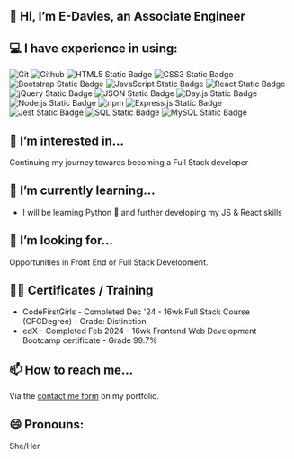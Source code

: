 ## 👋 Hi, I’m E-Davies, an Associate Engineer

## 💻 I have experience in using:
![Git](https://img.shields.io/badge/git-EFEFE7?style=for-the-badge&logo=git&logoColor=F74E27) 
![Github](https://img.shields.io/badge/github-121013?style=for-the-badge&logo=github&logoColor=white)
![HTML5 Static Badge](https://img.shields.io/badge/HTML5-E34F26?style=for-the-badge&logo=html5&logoColor=white)
![CSS3 Static Badge](https://img.shields.io/badge/CSS3-1572B6?style=for-the-badge&logo=css3&logoColor=white)
![Bootstrap Static Badge](https://img.shields.io/badge/Bootstrap-563D7C?style=for-the-badge&logo=bootstrap&logoColor=white)
![JavaScript Static Badge](https://img.shields.io/badge/JavaScript-323330?style=for-the-badge&logo=javascript&logoColor=F7DF1E)
![React Static Badge](https://img.shields.io/badge/React-292929?style=for-the-badge&logo=react&logoColor=66DBFB)
![jQuery Static Badge](https://img.shields.io/badge/jQuery-0769AD?style=for-the-badge&logo=jquery&logoColor=white)
![JSON Static Badge](https://img.shields.io/badge/JSON-FAF0E6?style=for-the-badge&logo=json&logoColor=2A2A2A)
![Day.js Static Badge](https://img.shields.io/badge/Day.js-FF5F4C?style=for-the-badge&logo=day.js&logoColor=)
![Node.js Static Badge](https://img.shields.io/badge/Node.js-43853D?style=for-the-badge&logo=node.js&logoColor=white)
![npm](https://img.shields.io/badge/npm-%23CB3837.svg?style=for-the-badge&logo=npm&logoColor=white)
![Express.js Static Badge](https://img.shields.io/badge/Express.js-FFFFFF?style=for-the-badge&logo=express&logoColor=282828)
![Jest Static Badge](https://img.shields.io/badge/Jest-997781?style=for-the-badge&logo=jest&logoColor=9C4860)
![SQL Static Badge](https://img.shields.io/badge/SQL-399CDC?style=for-the-badge&logo=scala&logoColor=white)
![MySQL Static Badge](https://img.shields.io/badge/MySQL-005C84?style=for-the-badge&logo=mysql&logoColor=white)

 ## 👀 I’m interested in...
Continuing my journey towards becoming a Full Stack developer
 
## 🌱 I’m currently learning...
* I will be learning Python 🐍 and further developing my JS & React skills

## 💞️ I’m looking for...
Opportunities in Front End or Full Stack Development.

## 👩‍🎓 Certificates / Training 
* CodeFirstGirls - Completed Dec '24 - 16wk Full Stack Course (CFGDegree) - Grade: Distinction
* edX - Completed Feb 2024 - 16wk Frontend Web Development Bootcamp certificate - Grade 99.7%

## 📫 How to reach me...
Via the [contact me form](https://e-davies.github.io/react-portfolio/) on my portfolio.

## 😄 Pronouns: 
She/Her


<!---
E-Davies/E-Davies is a ✨ special ✨ repository because its `README.md` (this file) appears on your GitHub profile.
You can click the Preview link to take a look at your changes.
--->
